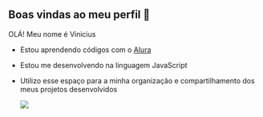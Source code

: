 ## Boas vindas ao meu perfil 💙

OLÁ! Meu nome é Vinicius

- Estou aprendendo códigos com o [Alura](https://www.alura.com.br)
- Estou me desenvolvendo na linguagem JavaScript
- Utilizo esse espaço para a minha organização e compartilhamento dos meus projetos desenvolvidos

  ![](https://media1.tenor.com/m/COM78THbePQAAAAd/neymar.gif)
  
  
